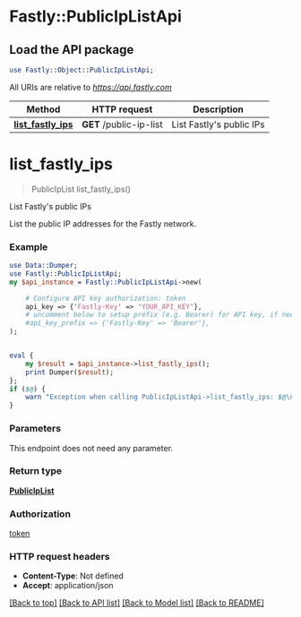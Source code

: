 # Fastly::PublicIpListApi

## Load the API package
```perl
use Fastly::Object::PublicIpListApi;
```

All URIs are relative to *https://api.fastly.com*

Method | HTTP request | Description
------------- | ------------- | -------------
[**list_fastly_ips**](PublicIpListApi.md#list_fastly_ips) | **GET** /public-ip-list | List Fastly&#39;s public IPs


# **list_fastly_ips**
> PublicIpList list_fastly_ips()

List Fastly's public IPs

List the public IP addresses for the Fastly network.

### Example
```perl
use Data::Dumper;
use Fastly::PublicIpListApi;
my $api_instance = Fastly::PublicIpListApi->new(

    # Configure API key authorization: token
    api_key => {'Fastly-Key' => 'YOUR_API_KEY'},
    # uncomment below to setup prefix (e.g. Bearer) for API key, if needed
    #api_key_prefix => {'Fastly-Key' => 'Bearer'},
);


eval {
    my $result = $api_instance->list_fastly_ips();
    print Dumper($result);
};
if ($@) {
    warn "Exception when calling PublicIpListApi->list_fastly_ips: $@\n";
}
```

### Parameters
This endpoint does not need any parameter.

### Return type

[**PublicIpList**](PublicIpList.md)

### Authorization

[token](../README.md#token)

### HTTP request headers

 - **Content-Type**: Not defined
 - **Accept**: application/json

[[Back to top]](#) [[Back to API list]](../README.md#documentation-for-api-endpoints) [[Back to Model list]](../README.md#documentation-for-models) [[Back to README]](../README.md)

